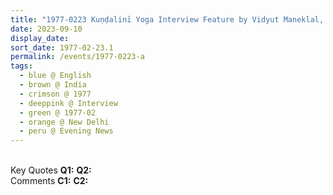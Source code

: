```yaml
---
title: "1977-0223 Kuṇḍalinī Yoga Interview Feature by Vidyut Maneklal, Evening News, New Delhi, India from The Life Eternal, 1979 Issue, Pages 8 and 9"
date: 2023-09-10
display_date: 
sort_date: 1977-02-23.1
permalink: /events/1977-0223-a
tags:
  - blue @ English
  - brown @ India
  - crimson @ 1977
  - deeppink @ Interview
  - green @ 1977-02
  - orange @ New Delhi
  - peru @ Evening News
---
```


<br>

<wave-list>
  <list-title color="DarkSeaGreen" width="55">Key Quotes</list-title>
  <list-item color="BlanchedAlmond" width="280"><b>Q1:</b> <i></i></list-item>
  <list-item color="Lavender" width="280"><b>Q2:</b> <i></i></list-item>
</wave-list>

<br>

<wave-list>
  <list-title color="DarkSeaGreen" width="55">Comments</list-title>
  <list-item color="BlanchedAlmond" width="280"><b>C1:</b> <i></i></list-item>
  <list-item color="Lavender" width="280"><b>C2:</b> <i></i></list-item>
</wave-list>